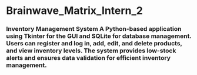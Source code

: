 # Brainwave_Matrix_Intern_2
### Inventory Management System  A Python-based application using Tkinter for the GUI and SQLite for database management. Users can register and log in, add, edit, and delete products, and view inventory levels. The system provides low-stock alerts and ensures data validation for efficient inventory management.
